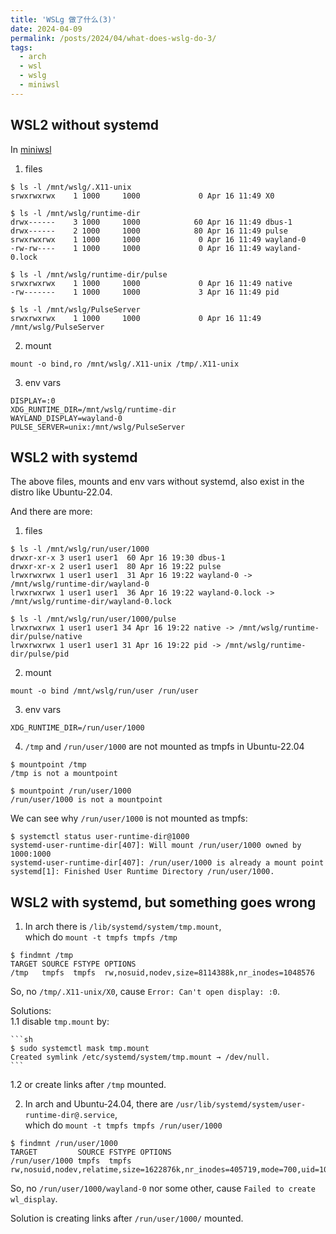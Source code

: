 ```yaml
---
title: 'WSLg 做了什么(3)'
date: 2024-04-09
permalink: /posts/2024/04/what-does-wslg-do-3/
tags:
  - arch
  - wsl
  - wslg
  - miniwsl
---
```


## WSL2 without systemd
In [miniwsl](https://github.com/0xbadfca11/miniwsl)
1. files  

  ```
  $ ls -l /mnt/wslg/.X11-unix
  srwxrwxrwx    1 1000     1000             0 Apr 16 11:49 X0

  $ ls -l /mnt/wslg/runtime-dir
  drwx------    3 1000     1000            60 Apr 16 11:49 dbus-1
  drwx------    2 1000     1000            80 Apr 16 11:49 pulse
  srwxrwxrwx    1 1000     1000             0 Apr 16 11:49 wayland-0
  -rw-rw----    1 1000     1000             0 Apr 16 11:49 wayland-0.lock

  $ ls -l /mnt/wslg/runtime-dir/pulse
  srwxrwxrwx    1 1000     1000             0 Apr 16 11:49 native
  -rw-------    1 1000     1000             3 Apr 16 11:49 pid

  $ ls -l /mnt/wslg/PulseServer
  srwxrwxrwx    1 1000     1000             0 Apr 16 11:49 /mnt/wslg/PulseServer
  ```

2. mount  

  ```
  mount -o bind,ro /mnt/wslg/.X11-unix /tmp/.X11-unix
  ```

3. env vars  

  ```
  DISPLAY=:0
  XDG_RUNTIME_DIR=/mnt/wslg/runtime-dir
  WAYLAND_DISPLAY=wayland-0
  PULSE_SERVER=unix:/mnt/wslg/PulseServer
  ```

## WSL2 with systemd  
The above files, mounts and env vars without systemd, also exist in the distro like Ubuntu-22.04.  

And there are more:  
1. files  

  ```
  $ ls -l /mnt/wslg/run/user/1000
  drwxr-xr-x 3 user1 user1  60 Apr 16 19:30 dbus-1
  drwxr-xr-x 2 user1 user1  80 Apr 16 19:22 pulse
  lrwxrwxrwx 1 user1 user1  31 Apr 16 19:22 wayland-0 -> /mnt/wslg/runtime-dir/wayland-0
  lrwxrwxrwx 1 user1 user1  36 Apr 16 19:22 wayland-0.lock -> /mnt/wslg/runtime-dir/wayland-0.lock

  $ ls -l /mnt/wslg/run/user/1000/pulse
  lrwxrwxrwx 1 user1 user1 34 Apr 16 19:22 native -> /mnt/wslg/runtime-dir/pulse/native
  lrwxrwxrwx 1 user1 user1 31 Apr 16 19:22 pid -> /mnt/wslg/runtime-dir/pulse/pid
  ```

2. mount  

  ```
  mount -o bind /mnt/wslg/run/user /run/user
  ```

3. env vars  

  ```
  XDG_RUNTIME_DIR=/run/user/1000
  ```

4. `/tmp` and `/run/user/1000` are not mounted as tmpfs in Ubuntu-22.04  

  ```
  $ mountpoint /tmp
  /tmp is not a mountpoint

  $ mountpoint /run/user/1000
  /run/user/1000 is not a mountpoint
  ```

  We can see why `/run/user/1000` is not mounted as tmpfs:  

  ```
  $ systemctl status user-runtime-dir@1000
  systemd-user-runtime-dir[407]: Will mount /run/user/1000 owned by 1000:1000
  systemd-user-runtime-dir[407]: /run/user/1000 is already a mount point
  systemd[1]: Finished User Runtime Directory /run/user/1000.
  ```


## WSL2 with systemd, but something goes wrong  
1. In arch there is `/lib/systemd/system/tmp.mount`,  
  which do `mount -t tmpfs tmpfs /tmp`  

  ```
  $ findmnt /tmp
  TARGET SOURCE FSTYPE OPTIONS
  /tmp   tmpfs  tmpfs  rw,nosuid,nodev,size=8114388k,nr_inodes=1048576
  ```

  So, no `/tmp/.X11-unix/X0`, cause `Error: Can't open display: :0`.    

  Solutions:  
  1.1 disable `tmp.mount` by:  

    ```sh
    $ sudo systemctl mask tmp.mount
    Created symlink /etc/systemd/system/tmp.mount → /dev/null.
    ```

  1.2 or create links after `/tmp` mounted.

2. In arch and Ubuntu-24.04, there are `/usr/lib/systemd/system/user-runtime-dir@.service`,  
  which do `mount -t tmpfs tmpfs /run/user/1000`  

  ```
  $ findmnt /run/user/1000
  TARGET         SOURCE FSTYPE OPTIONS
  /run/user/1000 tmpfs  tmpfs  rw,nosuid,nodev,relatime,size=1622876k,nr_inodes=405719,mode=700,uid=1000,gid=1000
  ```

  So, no `/run/user/1000/wayland-0` nor some other, cause `Failed to create wl_display`.  

  Solution is creating links after `/run/user/1000/` mounted.  
